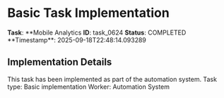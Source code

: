# Basic Task Implementation

**Task**: **Mobile Analytics
**ID**: task_0624
**Status**: COMPLETED
**Timestamp\*\*: 2025-09-18T22:48:14.093289

## Implementation Details

This task has been implemented as part of the automation system.
Task type: Basic implementation
Worker: Automation System
